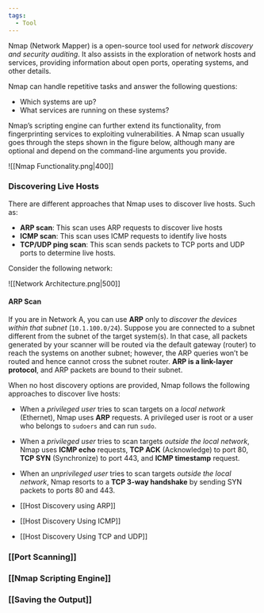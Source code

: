 ```yaml
---
tags:
  - Tool
---
```

Nmap (Network Mapper) is a open-source tool used for *network discovery and security auditing*. It also assists in the exploration of network hosts and services, providing information about open ports, operating systems, and other details.

Nmap can handle repetitive tasks and answer the following questions:

- Which systems are up?
- What services are running on these systems?

Nmap’s scripting engine can further extend its functionality, from fingerprinting services to exploiting vulnerabilities. A Nmap scan usually goes through the steps shown in the figure below, although many are optional and depend on the command-line arguments you provide.

![[Nmap Functionality.png|400]]

### Discovering Live Hosts

There are different approaches that Nmap uses to discover live hosts. Such as:

- **ARP scan**: This scan uses ARP requests to discover live hosts
- **ICMP scan**: This scan uses ICMP requests to identify live hosts
- **TCP/UDP ping scan**: This scan sends packets to TCP ports and UDP ports to determine live hosts.

Consider the following network:

![[Network Architecture.png|500]]
#### ARP Scan
If you are in Network A, you can use **ARP** only to *discover the devices within that subnet* (`10.1.100.0/24`). Suppose you are connected to a subnet different from the subnet of the target system(s). In that case, all packets generated by your scanner will be routed via the default gateway (router) to reach the systems on another subnet; however, the ARP queries won’t be routed and hence cannot cross the subnet router. **ARP is a link-layer protocol**, and ARP packets are bound to their subnet.


When no host discovery options are provided, Nmap follows the following approaches to discover live hosts:

- When a *privileged user* tries to scan targets on a *local network* (Ethernet), Nmap uses **ARP** requests. A privileged user is root or a user who belongs to `sudoers` and can run `sudo`.

- When a *privileged user* tries to scan targets *outside the local network*, Nmap uses **ICMP echo** requests, **TCP ACK** (Acknowledge) to port 80, **TCP SYN** (Synchronize) to port 443, and **ICMP timestamp** request.

- When an *unprivileged user* tries to scan targets *outside the local network*, Nmap resorts to a **TCP 3-way handshake** by sending SYN packets to ports 80 and 443.

- [[Host Discovery using ARP]]
- [[Host Discovery Using ICMP]]
- [[Host Discovery Using TCP and UDP]]

### [[Port Scanning]]

### [[Nmap Scripting Engine]]

### [[Saving the Output]]